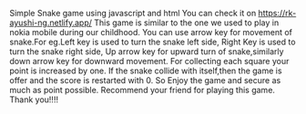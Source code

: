 Simple Snake game using javascript and html
You can check it on https://rk-ayushi-ng.netlify.app/
This game is similar to the one we used to play in nokia mobile during our childhood.
You can use arrow key for movement of snake.For eg.Left key is used to turn the snake left side, Right Key is used to turn the snake right side, Up arrow key for upward turn of snake,similarly down arrow key for downward movement.
For collecting each square your point is increased by one.
If the snake collide with itself,then the game is offer and the score is restarted with 0.
So Enjoy the game and secure as much as point possible.
Recommend your friend for playing this game.
Thank you!!!!

